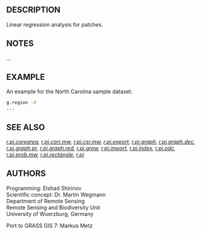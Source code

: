 ## DESCRIPTION

Linear regression analysis for patches.

## NOTES

...

## EXAMPLE

An example for the North Carolina sample dataset:

```sh
g.region -d
...
```

## SEE ALSO

*[r.pi.corearea](r.pi.corearea.md), [r.pi.corr.mw](r.pi.corr.mw.md),
[r.pi.csr.mw](r.pi.csr.mw.md), [r.pi.export](r.pi.export.md),
[r.pi.graph](r.pi.graph.md), [r.pi.graph.dec](r.pi.graph.dec.md),
[r.pi.graph.pr](r.pi.graph.pr.md), [r.pi.graph.red](r.pi.graph.red.md),
[r.pi.grow](r.pi.grow.md), [r.pi.import](r.pi.import.md),
[r.pi.index](r.pi.index.md), [r.pi.odc](r.pi.odc.md),
[r.pi.prob.mw](r.pi.prob.mw.md), [r.pi.rectangle](r.pi.rectangle.md),
[r.pi](r.pi.md)*

## AUTHORS

Programming: Elshad Shirinov  
Scientific concept: Dr. Martin Wegmann  
Department of Remote Sensing  
Remote Sensing and Biodiversity Unit  
University of Wuerzburg, Germany

Port to GRASS GIS 7: Markus Metz

